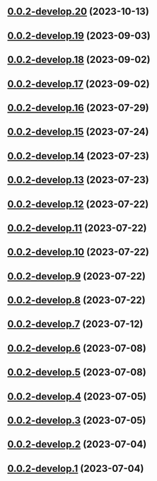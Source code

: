 ## [0.0.2-develop.20](https://git.lumeweb.com/LumeWeb/protomux-rpc-web/compare/v0.0.2-develop.19...v0.0.2-develop.20) (2023-10-13)

## [0.0.2-develop.19](https://git.lumeweb.com/LumeWeb/protomux-rpc-web/compare/v0.0.2-develop.18...v0.0.2-develop.19) (2023-09-03)

## [0.0.2-develop.18](https://git.lumeweb.com/LumeWeb/protomux-rpc-web/compare/v0.0.2-develop.17...v0.0.2-develop.18) (2023-09-02)

## [0.0.2-develop.17](https://git.lumeweb.com/LumeWeb/protomux-rpc-web/compare/v0.0.2-develop.16...v0.0.2-develop.17) (2023-09-02)

## [0.0.2-develop.16](https://git.lumeweb.com/LumeWeb/protomux-rpc-web/compare/v0.0.2-develop.15...v0.0.2-develop.16) (2023-07-29)

## [0.0.2-develop.15](https://git.lumeweb.com/LumeWeb/protomux-rpc-web/compare/v0.0.2-develop.14...v0.0.2-develop.15) (2023-07-24)

## [0.0.2-develop.14](https://git.lumeweb.com/LumeWeb/protomux-rpc-web/compare/v0.0.2-develop.13...v0.0.2-develop.14) (2023-07-23)

## [0.0.2-develop.13](https://git.lumeweb.com/LumeWeb/protomux-rpc-web/compare/v0.0.2-develop.12...v0.0.2-develop.13) (2023-07-23)

## [0.0.2-develop.12](https://git.lumeweb.com/LumeWeb/protomux-rpc-web/compare/v0.0.2-develop.11...v0.0.2-develop.12) (2023-07-22)

## [0.0.2-develop.11](https://git.lumeweb.com/LumeWeb/protomux-rpc-web/compare/v0.0.2-develop.10...v0.0.2-develop.11) (2023-07-22)

## [0.0.2-develop.10](https://git.lumeweb.com/LumeWeb/protomux-rpc-web/compare/v0.0.2-develop.9...v0.0.2-develop.10) (2023-07-22)

## [0.0.2-develop.9](https://git.lumeweb.com/LumeWeb/protomux-rpc-web/compare/v0.0.2-develop.8...v0.0.2-develop.9) (2023-07-22)

## [0.0.2-develop.8](https://git.lumeweb.com/LumeWeb/protomux-rpc-web/compare/v0.0.2-develop.7...v0.0.2-develop.8) (2023-07-22)

## [0.0.2-develop.7](https://git.lumeweb.com/LumeWeb/protomux-rpc-web/compare/v0.0.2-develop.6...v0.0.2-develop.7) (2023-07-12)

## [0.0.2-develop.6](https://git.lumeweb.com/LumeWeb/protomux-rpc-web/compare/v0.0.2-develop.5...v0.0.2-develop.6) (2023-07-08)

## [0.0.2-develop.5](https://git.lumeweb.com/LumeWeb/protomux-rpc-web/compare/v0.0.2-develop.4...v0.0.2-develop.5) (2023-07-08)

## [0.0.2-develop.4](https://git.lumeweb.com/LumeWeb/protomux-rpc-web/compare/v0.0.2-develop.3...v0.0.2-develop.4) (2023-07-05)

## [0.0.2-develop.3](https://git.lumeweb.com/LumeWeb/protomux-rpc-web/compare/v0.0.2-develop.2...v0.0.2-develop.3) (2023-07-05)

## [0.0.2-develop.2](https://git.lumeweb.com/LumeWeb/protomux-rpc-web/compare/v0.0.2-develop.1...v0.0.2-develop.2) (2023-07-04)

## [0.0.2-develop.1](https://git.lumeweb.com/LumeWeb/protomux-rpc-web/compare/v0.0.1...v0.0.2-develop.1) (2023-07-04)
